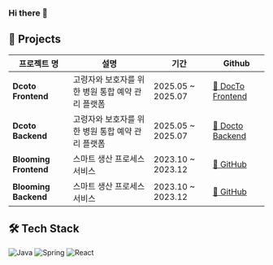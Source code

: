 ### Hi there 👋

## 💼 Projects

| 프로젝트 명 | 설명 | 기간 | Github |
|------|-------------|------------|------|
| **Dcoto Frontend** | 고령자와 보호자를 위한 병원 통합 예약 관리 플랫폼 | 2025.05 ~ 2025.07 | [🔗 DocTo Frontend](https://github.com/ssginc8-Phoenix/front-project.git) |
| **Dcoto Backend** | 고령자와 보호자를 위한 병원 통합 예약 관리 플랫폼 | 2025.05 ~ 2025.07 | [🔗 Docto Backend](https://github.com/ssginc8-Phoenix/back-project.git) |
| **Blooming Frontend** | 스마트 생산 프로세스 서비스 | 2023.10 ~ 2023.12 | [🔗 GitHub](https://github.com/OhSoomin812/Blooming_front.git) |
| **Blooming Backend** | 스마트 생산 프로세스 서비스 | 2023.10 ~ 2023.12 | [🔗 GitHub](https://github.com/OhSoomin812/Blooming_back.git) |

## 🛠️ Tech Stack
![Java](https://img.shields.io/badge/Java-007396?style=flat&logo=java&logoColor=white)
![Spring](https://img.shields.io/badge/Spring-6DB33F?style=flat&logo=spring&logoColor=white)
![React](https://img.shields.io/badge/React-61DAFB?style=flat&logo=react&logoColor=black)

<!--
**OhSoomin812/OhSoomin812** is a ✨ _special_ ✨ repository because its `README.md` (this file) appears on your GitHub profile.

Here are some ideas to get you started:

- 🔭 I’m currently working on ...
- 🌱 I’m currently learning ...
- 👯 I’m looking to collaborate on ...
- 🤔 I’m looking for help with ...
- 💬 Ask me about ...
- 📫 How to reach me: ...
- 😄 Pronouns: ...
- ⚡ Fun fact: ...
-->

